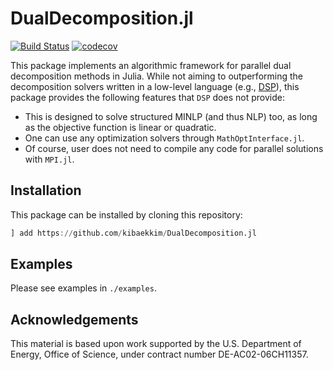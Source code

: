# DualDecomposition.jl
[![Build Status](https://travis-ci.com/kibaekkim/DualDecomposition.jl.svg?branch=master)](https://travis-ci.com/kibaekkim/DualDecomposition.jl)
[![codecov](https://codecov.io/gh/kibaekkim/DualDecomposition.jl/branch/master/graph/badge.svg)](https://codecov.io/gh/kibaekkim/DualDecomposition.jl)

This package implements an algorithmic framework for parallel dual decomposition methods in Julia.
While not aiming to outperforming the decomposition solvers written in a low-level 
language (e.g., [DSP](https://github.com/Argonne-National-Laboratory/DSP)), this package provides
the following features that `DSP` does not provide:

- This is designed to solve structured MINLP (and thus NLP) too, as long as the objective function is linear or quadratic.
- One can use any optimization solvers through `MathOptInterface.jl`.
- Of course, user does not need to compile any code for parallel solutions with `MPI.jl`.

## Installation

This package can be installed by cloning this repository:
```julia
] add https://github.com/kibaekkim/DualDecomposition.jl
```

## Examples

Please see examples in `./examples`.

## Acknowledgements

This material is based upon work supported by the U.S. Department of Energy, Office of Science, under contract number DE-AC02-06CH11357.
